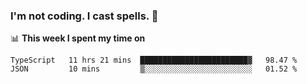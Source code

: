 ### I'm not coding. I cast spells. 🎩

📊 **This week I spent my time on**
<!--START_SECTION:waka-->
```text
TypeScript   11 hrs 21 mins  ████████████████████████▓   98.47 % 
JSON         10 mins         ▒░░░░░░░░░░░░░░░░░░░░░░░░   01.52 % 
```
<!--END_SECTION:waka-->
